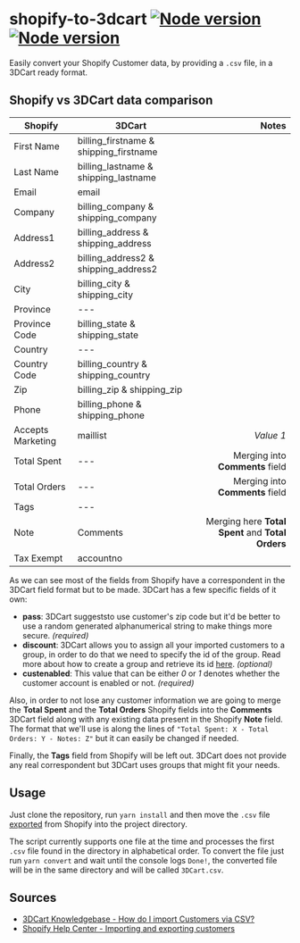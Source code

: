 # shopify-to-3dcart [![Node version](https://img.shields.io/badge/node-v8.0.0-blue.svg)](http://nodejs.org/download/) [![Node version](https://img.shields.io/badge/standard-javascript-yellow.svg)](http://nodejs.org/download/)
Easily convert your Shopify Customer data, by providing a `.csv` file, in a 3DCart ready format.

## Shopify vs 3DCart data comparison

| Shopify           | 3DCart                                 | Notes  |
| ----------------- |----------------------------------------|-------:|
| First Name        | billing_firstname & shipping_firstname |   |
| Last Name         | billing_lastname & shipping_lastname  |   |
| Email             | email |   |
| Company           | billing_company & shipping_company |   |
| Address1          | billing_address & shipping_address |   |
| Address2          | billing_address2 & shipping_address2 |   |
| City              | billing_city & shipping_city |   |
| Province          | --- |   |
| Province Code     | billing_state & shipping_state |   |
| Country           | --- |   |
| Country Code      | billing_country & shipping_country |   |
| Zip               | billing_zip & shipping_zip |   |
| Phone             | billing_phone & shipping_phone |   |
| Accepts Marketing | maillist | *Value 1* |
| Total Spent       | --- | Merging into **Comments** field |
| Total Orders      | --- | Merging into **Comments** field |
| Tags              | --- |                                 |
| Note              | Comments | Merging here **Total Spent** and **Total Orders** |
| Tax Exempt        | accountno |   | |

As we can see most of the fields from Shopify have a correspondent in the 3DCart field format but to be made. 3DCart has a few specific fields of it own:
* **pass**: 3DCart suggeststo use customer's zip code but it'd be better to use a random generated alphanumerical string to make things more secure. *(required)*
* **discount**: 3DCart allows you to assign all your imported customers to a group, in order to do that we need to specify the id of the group. Read more about how to create a group and retrieve its id [here](https://support.3dcart.com/Knowledgebase/Article/View/396/7/how-do-i-import-customers-via-csv#v7TIP). *(optional)*
* **custenabled**: This value that can be either *0* or *1* denotes whether the customer account is enabled or not. *(required)*

Also, in order to not lose any customer information we are going to merge the **Total Spent** and the **Total Orders** Shopify fields into the **Comments** 3DCart field along with any existing data present in the Shopify **Note** field. The format that we'll use is along the lines of `"Total Spent: X - Total Orders: Y - Notes: Z"` but it can easily be changed if needed.

Finally, the **Tags** field from Shopify will be left out. 3DCart does not provide any real correspondent but 3DCart uses groups that might fit your needs.

## Usage
Just clone the repository, run `yarn install` and then move the `.csv` file [exported](https://help.shopify.com/manual/customers/import-export-customers#export-existing-customers-to-a-csv-file) from Shopify into the project directory.

The script currently supports one file at the time and processes the first `.csv` file found in the directory in alphabetical order. To convert the file just run `yarn convert` and wait until the console logs `Done!`, the converted file will be in the same directory and will be called `3DCart.csv`.

## Sources

- [3DCart Knowledgebase - How do I import Customers via CSV?](https://support.3dcart.com/Knowledgebase/Article/View/396/7/how-do-i-import-customers-via-csv)
- [Shopify Help Center - Importing and exporting customers](https://help.shopify.com/manual/customers/import-export-customers)
